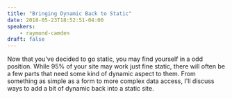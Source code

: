 ```yaml
---
title: "Bringing Dynamic Back to Static"
date: 2018-05-23T18:52:51-04:00
speakers:
    - raymond-camden
draft: false
---
```


Now that you've decided to go static, you may find yourself in a odd position. While 95% of your site may work just fine static, there will often be a few parts that need some kind of dynamic aspect to them. From something as simple as a form to more complex data access, I'll discuss ways to add a bit of dynamic back into a static site.